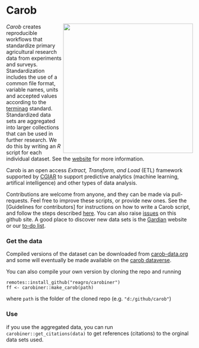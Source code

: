 # Carob

<img align="right" width="350" height="350" src="https://github.com/reagro/carob/raw/master/img/carob.png">

*Carob* creates reproducible workflows that standardize primary agricultural research data from experiments and surveys. Standardization includes the use of a common file format, variable names, units and accepted values according to the [terminag](https://github.com/reagro/terminag) standard. Standardized data sets are aggregated into larger collections that can be used in further research. We do this by writing an *R* script for each individual dataset. See the [website](https://carob-data.org) for more information.

Carob is an open access *Extract, Transform, and Load* (ETL) framework supported by [CGIAR](https://www.cgiar.org/initiative/excellence-in-agronomy/) to support predictive analytics (machine learning, artifical intelligence) and other types of data analysis. 

Contributions are welcome from anyone, and they can be made via pull-requests. Feel free to improve these scripts, or provide new ones. See the [Guidelines for contributors] for instructions on how to write a Carob script, and follow the steps described [here](https://carob-data.org/contribute.html). You can also raise [issues](https://github.com/reagro/carob/issues) on this github site. A good place to discover new data sets is the [Gardian](https://gardian.bigdata.cgiar.org/) website or our [to-do list](https://carob-data.org/todo.html). 

### Get the data

Compiled versions of the dataset can be downloaded from [carob-data.org](http://carob-data.org) and some will eventually be made available on the [carob dataverse](https://dataverse.harvard.edu/dataverse/carob/).

You can also compile your own version by cloning the repo and running 

```
remotes::install_github("reagro/carobiner")
ff <- carobiner::make_carob(path)
```

where `path` is the folder of the cloned repo (e.g. `"d:/github/carob"`)

### Use

if you use the aggregated data, you can run `carobiner::get_citations(data)` to get references (citations) to the orginal data sets used. 

